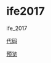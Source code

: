 # ife2017
ife_2017

 [代码](https://coding.net/u/ppyuex/p/ife/git)
 
 [预览](http://ppyuex.coding.me/ife/)
